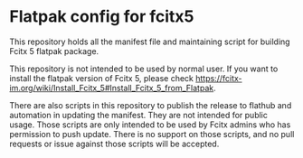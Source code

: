 Flatpak config for fcitx5
=========
This repository holds all the manifest file and maintaining script for building Fcitx 5 flatpak package.

This repository is not intended to be used by normal user. If you want to install the flatpak version of Fcitx 5, please check https://fcitx-im.org/wiki/Install_Fcitx_5#Install_Fcitx_5_from_Flatpak.

There are also scripts in this repository to publish the release to flathub and automation in updating the manifest. They are not intended for public usage. Those scripts are only intended to be used by Fcitx admins who has permission to push update. There is no support on those scripts, and no pull requests or issue against those scripts will be accepted.
